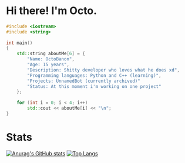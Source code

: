 # Hi there! I'm Octo.

```C++
#include <iostream>
#include <string>
 
int main()
{
    std::string aboutMe[6] = {
        "Name: OctoBanon", 
        "Age: 15 years", 
        "Description: Shitty developer who loves what he does xd", 
        "Programming languages: Python and C++ (learning)",
        "Projects: UnnamedBot (currently archived)"
        "Status: At this moment i'm working on one project"
    };
 
    for (int i = 0; i < 4; i++)
        std::cout << aboutMe[i] << "\n";
}
```

# Stats
[![Anurag's GitHub stats](https://github-readme-stats.vercel.app/api?username=OctoBanon-Main&theme=dark)](https://github.com/anuraghazra/github-readme-stats)
[![Top Langs](https://github-readme-stats.vercel.app/api/top-langs/?username=OctoBanon-Main&theme=dark&layout=compact)](https://github.com/anuraghazra/github-readme-stats)
